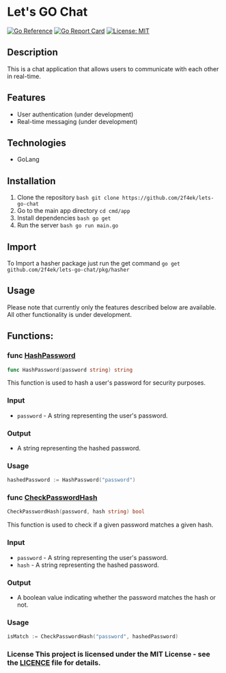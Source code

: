 # Let's GO Chat
[![Go Reference](https://pkg.go.dev/badge/github.com/2f4ek/lets-go-chat.svg)](https://pkg.go.dev/github.com/2f4ek/lets-go-chat)
[![Go Report Card](https://goreportcard.com/badge/github.com/2f4ek/lets-go-chat)](https://goreportcard.com/report/github.com/2f4ek/lets-go-chat)
[![License: MIT](https://img.shields.io/badge/License-MIT-yellow.svg)](https://opensource.org/licenses/MIT)
## Description
This is a chat application that allows users to communicate with each other in real-time. 
## Features
- User authentication (under development)
- Real-time messaging (under development)
## Technologies 
   - GoLang
## Installation
   1. Clone the repository ```bash git clone https://github.com/2f4ek/lets-go-chat```
   2. Go to the main app directory ```cd cmd/app```
   3. Install dependencies ```bash go get```
   4. Run the server ```bash go run main.go```
## Import
To Import a hasher package just run the get command ```go get github.com/2f4ek/lets-go-chat/pkg/hasher```
## Usage 
Please note that currently only the features described below are available. All other functionality is under development.
## Functions: 
### func [HashPassword](https://github.com/2f4ek/lets-go-chat/blob/main/pkg/hasher/hasher.go#L10)
```go 
func HashPassword(password string) string
``` 
This function is used to hash a user's password for security purposes. 
### Input 
- `password` - A string representing the user's password. 
### Output
- A string representing the hashed password. 
### Usage
```go 
hashedPassword := HashPassword("password") 
```
###
### func [CheckPasswordHash](https://github.com/2f4ek/lets-go-chat/blob/main/pkg/hasher/hasher.go#L19)
```go
CheckPasswordHash(password, hash string) bool
```
This function is used to check if a given password matches a given hash. 
### Input
- `password` - A string representing the user's password. 
- `hash` - A string representing the hashed password. 
### Output 
- A boolean value indicating whether the password matches the hash or not. 
### Usage 
```go
isMatch := CheckPasswordHash("password", hashedPassword)
```
### License This project is licensed under the MIT License - see the [LICENCE](LICENCE.md) file for details.